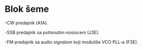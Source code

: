 # Blok šeme

-CW predajnik (A1A).

-SSB predajnik sa potisnutim nosiocem (J3E).

-FM predajnik sa audio signalom koji moduliše VCO PLL-a (F3E).
